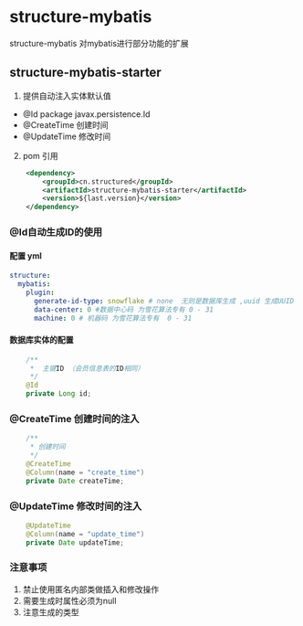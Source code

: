 # structure-mybatis

structure-mybatis 对mybatis进行部分功能的扩展

## structure-mybatis-starter ##

1. 提供自动注入实体默认值

- @Id package javax.persistence.Id
- @CreateTime 创建时间
- @UpdateTime 修改时间

2. pom 引用

```xml
    <dependency>
        <groupId>cn.structured</groupId>
        <artifactId>structure-mybatis-starter</artifactId>
        <version>${last.version}</version>
    </dependency>
```

### @Id自动生成ID的使用 ###

#### 配置 yml ####

```yaml
structure:
  mybatis:
    plugin:
      generate-id-type: snowflake # none  无则是数据库生成 ,uuid 生成UUID , snowflake 生成雪花耍法的ID 
      data-center: 0 #数据中心码 为雪花算法专有 0 - 31
      machine: 0 # 机器码 为雪花算法专有  0 - 31
```

#### 数据库实体的配置 ####

```java
    /**
     *  主键ID （会员信息表的ID相同）
     */
    @Id
    private Long id;
```

### @CreateTime 创建时间的注入

```java
    /**
     * 创建时间
     */
    @CreateTime
    @Column(name = "create_time")
    private Date createTime;
```

### @UpdateTime 修改时间的注入

```java
    @UpdateTime
    @Column(name = "update_time")
    private Date updateTime;
```

### 注意事项 ###

1. 禁止使用匿名内部类做插入和修改操作
2. 需要生成时属性必须为null
3. 注意生成的类型